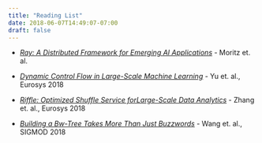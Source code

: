 ```yaml
---
title: "Reading List"
date: 2018-06-07T14:49:07-07:00
draft: false
---
```


* _[Ray: A Distributed Framework for Emerging AI Applications](https://rise.cs.berkeley.edu/blog/publication/ray-distributed-framework-emerging-ai-applications/)_ - Moritz et. al.

* _[Dynamic Control Flow in Large-Scale Machine Learning](https://dl.acm.org/citation.cfm?id=3190551)_ - Yu et. al., Eurosys 2018

* _[Riffle: Optimized Shuffle Service forLarge-Scale Data Analytics](https://dl.acm.org/citation.cfm?id=3190534)_ - Zhang et. al., Eurosys 2018

* _[Building a Bw-Tree Takes More Than Just Buzzwords](https://db.cs.cmu.edu/papers/2018/mod342-wangA.pdf)_ - Wang et. al., SIGMOD 2018
